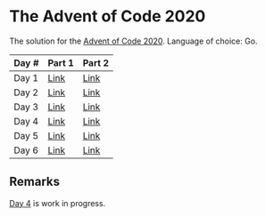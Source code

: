 # The Advent of Code 2020

The solution for the [Advent of Code 2020](https://adventofcode.com/). Language of choice: Go.

| Day # | Part 1                     | Part 2                     |
|-------|----------------------------|----------------------------|
| Day 1 | [Link](/1/solution_one.go) | [Link](/1/solution_two.go) |
| Day 2 | [Link](/2/solution_one.go) | [Link](/2/solution_two.go) |
| Day 3 | [Link](/3/solution_one.go) | [Link](/3/solution_two.go) |
| Day 4 | [Link](/4/solution_one.go) | [Link](/4/solution_two.go) |
| Day 5 | [Link](/5/solution_one.go) | [Link](/5/solution_two.go) |
| Day 6 | [Link](/6/solution_one.go) | [Link](/6/solution_two.go) |

## Remarks

[Day 4](/4/solution_two.go) is work in progress.

